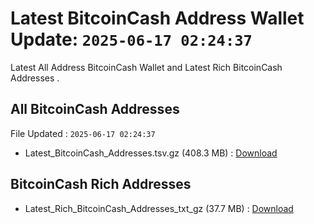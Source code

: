 # Latest BitcoinCash Address Wallet Update: `2025-06-17 02:24:37`

Latest All Address BitcoinCash Wallet and Latest Rich BitcoinCash Addresses .

## All BitcoinCash Addresses

File Updated : `2025-06-17 02:24:37`

- Latest_BitcoinCash_Addresses.tsv.gz (408.3 MB) : [Download](https://github.com/Pymmdrza/Rich-Address-Wallet/releases/tag/BitcoinCash)

## BitcoinCash Rich Addresses

- Latest_Rich_BitcoinCash_Addresses_txt_gz (37.7 MB) : [Download](https://github.com/Pymmdrza/Rich-Address-Wallet/releases/tag/BitcoinCash)
